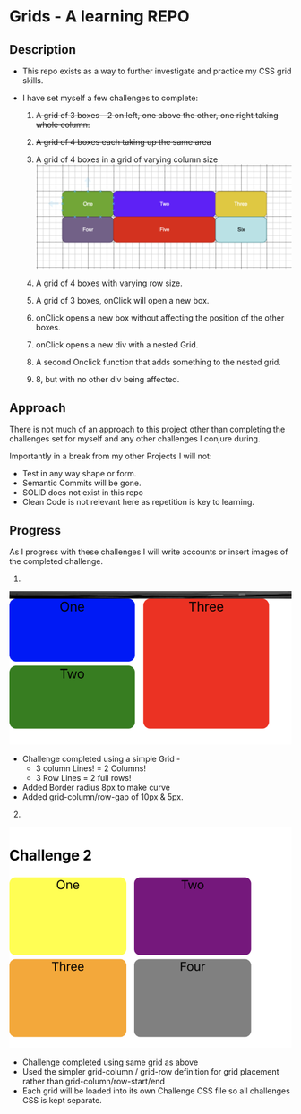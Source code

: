 # Grids - A learning REPO

## Description

- This repo exists as a way to further investigate and practice my CSS grid skills.

- I have set myself a few challenges to complete:

  1. ~~A grid of 3 boxes - 2 on left, one above the other, one right taking whole column.~~

  2. ~~A grid of 4 boxes each taking up the same area~~

  3. A grid of 4 boxes in a grid of varying column size
    ![challenge3 example](Pics/challenge3example.png)

  4. A grid of 4 boxes with varying row size.

  5. A grid of 3 boxes, onClick will open a new box.

  6. onClick opens a new box without affecting the position of the other boxes.

  7. onClick opens a new div with a nested Grid.

  8. A second Onclick function that adds something to the nested grid.

  9. 8, but with no other div being affected.

## Approach

  There is not much of an approach to this project other than completing the challenges set for myself and any other challenges I conjure during.

  Importantly in a break from my other Projects I will not:
- Test in any way shape or form.
- Semantic Commits will be gone.
- SOLID does not exist in this repo
- Clean Code is not relevant here as repetition is key to learning.


## Progress

As I progress with these challenges I will write accounts or insert images of the completed challenge.

1.

  ![Challenge One](Pics/challenge1.png)

  - Challenge completed using a simple Grid -
      - 3 column Lines! = 2 Columns!
      - 3 Row Lines = 2 full rows!
  - Added Border radius 8px to make curve
  - Added grid-column/row-gap of 10px & 5px.


2.

  ![Challenge Two](Pics/challenge2.png)

  - Challenge completed using same grid as above
  - Used the simpler grid-column / grid-row definition for grid placement rather than grid-column/row-start/end
  - Each grid will be loaded into its own Challenge CSS file so all challenges CSS is kept separate.
